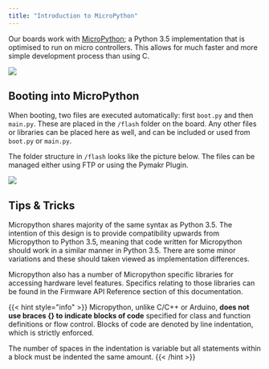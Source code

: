 ```yaml
---
title: "Introduction to MicroPython"
---
```


Our boards work with [MicroPython](https://micropython.org/); a Python 3.5 implementation that is optimised to run on micro controllers. This allows for much faster and more simple development process than using C.

![](/gitbook/assets/micropython%20%281%29.jpg)

## Booting into MicroPython

When booting, two files are executed automatically: first `boot.py` and then `main.py`. These are placed in the `/flash` folder on the board. Any other files or libraries can be placed here as well, and can be included or used from `boot.py` or `main.py`.

The folder structure in `/flash` looks like the picture below. The files can be managed either using FTP or using the Pymakr Plugin.

![](/gitbook/assets/mp-filestructure%20%281%29.png)

## Tips & Tricks

Micropython shares majority of the same syntax as Python 3.5. The intention of this design is to provide compatibility upwards from Micropython to Python 3.5, meaning that code written for Micropython should work in a similar manner in Python 3.5. There are some minor variations and these should taken viewed as implementation differences.

Micropython also has a number of Micropython specific libraries for accessing hardware level features. Specifics relating to those libraries can be found in the Firmware API Reference section of this documentation.

{{< hint style="info" >}}
Micropython, unlike C/C++ or Arduino, **does not use braces {} to indicate blocks of code** specified for class and function definitions or flow control. Blocks of code are denoted by line indentation, which is strictly enforced.

The number of spaces in the indentation is variable but all statements within a block must be indented the same amount.
{{< /hint >}}

